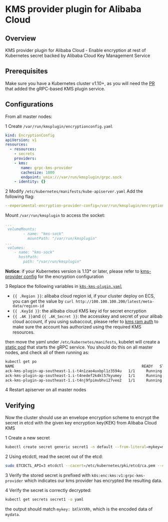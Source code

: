 # KMS provider plugin for Alibaba Cloud

## Overview

KMS provider plugin for Alibaba Cloud - Enable encryption at rest of Kubernetes secret backed by Alibaba Cloud Key Management Service

## Prerequisites ##

Make sure you have a Kubernetes cluster v1.10+, as you will need the [PR](https://github.com/kubernetes/kubernetes/pull/55684) that added the gRPC-based KMS plugin service. 

## Configurations ##

From all master nodes:

1 Create `/var/run/kmsplugin/encryptionconfig.yaml`

```yaml
kind: EncryptionConfig
apiVersion: v1
resources:
  - resources:
    - secrets
    providers:
    - kms:
       name: grpc-kms-provider
       cachesize: 1000
       endpoint: unix:///var/run/kmsplugin/grpc.sock
    - identity: {}

```

2 Modify `/etc/kubernetes/manifests/kube-apiserver.yaml` 
Add the following flag:

```yaml
--experimental-encryption-provider-config=/var/run/kmsplugin/encryptionconfig.yaml
```  
Mount `/var/run/kmsplugin` to access the socket:

```yaml
...
 volumeMounts:
        - name: "kms-sock"
          mountPath: "/var/run/kmsplugin"
...
 volumes:
    - name: "kms-sock"
      hostPath:
        path: "/var/run/kmsplugin"

```
__Notice__: if your Kubernetes version is 1.13* or later, please refer to [kms-provider config][encrypting-config] for the encryption configuration


3 Replace the following variables in [`k8s-kms-plugin.yaml`](manifests/k8s-kms-plugin.yaml)

* `{{ .Region }}`: alibaba cloud region id, if your cluster deploy on ECS, you can get the value by ```curl http://100.100.100.200/latest/meta-data/region-id```
* `{{ .KeyId }}`: the alibaba cloud KMS key id for secret encryption
* `{{ .AK }}`and `{{ .AK_Secret }}`: the accesskey and secret of your alibab cloud account, if you using subaccout, please refer to [kms ram auth][kms-ram-auth] to make sure the account has authorized using the required KMS resources.

then move the yaml under `/etc/kubernetes/manifests`, kubelet will create a [static pod][k8s-static-pod] that starts the gRPC service. You should do this on all master nodes, and check all of them running as:

```bash
kubectl get po
NAME                                                         READY   STATUS    RESTARTS   AGE
ack-kms-plugin-ap-southeast-1.i-t4n1zao4uxbpl1z3594u   1/1     Running   0          26h
ack-kms-plugin-ap-southeast-1.i-t4nedef2k4kl57kyumey   1/1     Running   0          25h
ack-kms-plugin-ap-southeast-1.i-t4nj9fpimvbhvi27veo2   1/1     Running   0          25h
```

4 Restart apiserver on all master nodes

## Verifying ##

Now the cluster should use an envelope encryption scheme to encrypt the secret in etcd with the given key encryption key(KEK) from Alibaba Cloud KMS

1 Create a new secret

```bash
kubectl create secret generic secret1 -n default --from-literal=mykey=mydata
```

2 Using etcdctl, read the secret out of the etcd:

```bash
sudo ETCDCTL_API=3 etcdctl --cacert=/etc/kubernetes/pki/etcd/ca.pem --cert=/etc/kubernetes/pki/etcd/etcd-client.pem --key=/etc/kubernetes/pki/etcd/etcd-client-key.pem --endpoints=https://{{.local-ip}}:2379 get /registry/secrets/default/secret1
```

3 Verify the stored secret is prefixed with `k8s:enc:kms:v1:grpc-kms-provider` which indicates our kms provider has encrypted the resulting data.

4 Verify the secret is correctly decrypted:

```bash
kubectl get secrets secret1 -o yaml
```
the output should match `mykey: bXlkYXRh`, which is the encoded data of `mydata`. 


[k8s-static-pod]: https://kubernetes.io/docs/tasks/administer-cluster/static-pod/
[encrypting-config]:https://kubernetes.io/docs/tasks/administer-cluster/kms-provider/#encrypting-your-data-with-the-kms-provider
[kms-ram-auth]:https://help.aliyun.com/document_detail/28953.html
